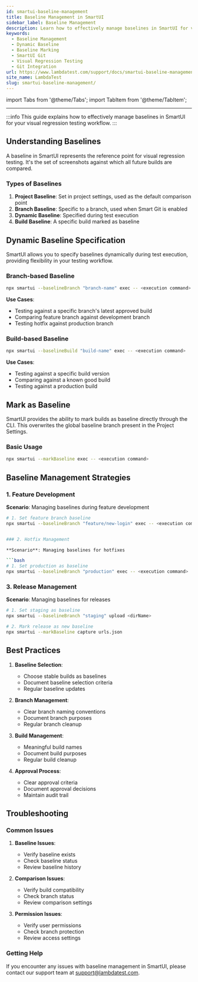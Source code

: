 ```yaml
---
id: smartui-baseline-management
title: Baseline Management in SmartUI
sidebar_label: Baseline Management
description: Learn how to effectively manage baselines in SmartUI for visual regression testing, including dynamic baseline specification and baseline marking.
keywords:
  - Baseline Management
  - Dynamic Baseline
  - Baseline Marking
  - SmartUI Git
  - Visual Regression Testing
  - Git Integration
url: https://www.lambdatest.com/support/docs/smartui-baseline-management/
site_name: LambdaTest
slug: smartui-baseline-management/
---
```


import Tabs from '@theme/Tabs';
import TabItem from '@theme/TabItem';

---

<script type="application/ld+json"
      dangerouslySetInnerHTML={{ __html: JSON.stringify({
       "@context": "https://schema.org",
        "@type": "BreadcrumbList",
        "itemListElement": [{
          "@type": "ListItem",
          "position": 1,
          "name": "Home",
          "item": "https://www.lambdatest.com"
        },{
          "@type": "ListItem",
          "position": 2,
          "name": "Support",
          "item": "https://www.lambdatest.com/support/docs/"
        },{
          "@type": "ListItem",
          "position": 3,
          "name": "SmartUI Baseline Management",
          "item": "https://www.lambdatest.com/support/docs/smartui-baseline-management/"
        }]
      })
    }}
></script>

:::info
This guide explains how to effectively manage baselines in SmartUI for your visual regression testing workflow.
:::

## Understanding Baselines

A baseline in SmartUI represents the reference point for visual regression testing. It's the set of screenshots against which all future builds are compared.

### Types of Baselines

1. **Project Baseline**: Set in project settings, used as the default comparison point
2. **Branch Baseline**: Specific to a branch, used when Smart Git is enabled
3. **Dynamic Baseline**: Specified during test execution
4. **Build Baseline**: A specific build marked as baseline

## Dynamic Baseline Specification

SmartUI allows you to specify baselines dynamically during test execution, providing flexibility in your testing workflow.

### Branch-based Baseline

```bash
npx smartui --baselineBranch "branch-name" exec -- <execution command>
```

**Use Cases**:
- Testing against a specific branch's latest approved build
- Comparing feature branch against development branch
- Testing hotfix against production branch

### Build-based Baseline

```bash
npx smartui --baselineBuild "build-name" exec -- <execution command>
```

**Use Cases**:
- Testing against a specific build version
- Comparing against a known good build
- Testing against a production build

## Mark as Baseline

SmartUI provides the ability to mark builds as baseline directly through the CLI. This overwrites the global baseline branch present in the Project Settings.

### Basic Usage

```bash
npx smartui --markBaseline exec -- <execution command>
```

## Baseline Management Strategies

### 1. Feature Development

**Scenario**: Managing baselines during feature development

```bash
# 1. Set feature branch baseline
npx smartui --baselineBranch "feature/new-login" exec -- <execution command>


### 2. Hotfix Management

**Scenario**: Managing baselines for hotfixes

```bash
# 1. Set production as baseline
npx smartui --baselineBranch "production" exec -- <execution command>
```

### 3. Release Management

**Scenario**: Managing baselines for releases

```bash
# 1. Set staging as baseline
npx smartui --baselineBranch "staging" upload <dirName>

# 2. Mark release as new baseline
npx smartui --markBaseline capture urls.json
```

## Best Practices

1. **Baseline Selection**:
   - Choose stable builds as baselines
   - Document baseline selection criteria
   - Regular baseline updates

2. **Branch Management**:
   - Clear branch naming conventions
   - Document branch purposes
   - Regular branch cleanup

3. **Build Management**:
   - Meaningful build names
   - Document build purposes
   - Regular build cleanup

4. **Approval Process**:
   - Clear approval criteria
   - Document approval decisions
   - Maintain audit trail

## Troubleshooting

### Common Issues

1. **Baseline Issues**:
   - Verify baseline exists
   - Check baseline status
   - Review baseline history

2. **Comparison Issues**:
   - Verify build compatibility
   - Check branch status
   - Review comparison settings

3. **Permission Issues**:
   - Verify user permissions
   - Check branch protection
   - Review access settings

### Getting Help

If you encounter any issues with baseline management in SmartUI, please contact our support team at support@lambdatest.com. 
